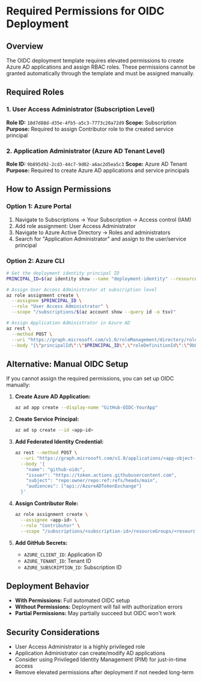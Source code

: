 # Required Permissions for OIDC Deployment

## Overview
The OIDC deployment template requires elevated permissions to create Azure AD applications and assign RBAC roles. These permissions cannot be granted automatically through the template and must be assigned manually.

## Required Roles

### 1. User Access Administrator (Subscription Level)
**Role ID:** `18d7d88d-d35e-4fb5-a5c3-7773c20a72d9`
**Scope:** Subscription
**Purpose:** Required to assign Contributor role to the created service principal

### 2. Application Administrator (Azure AD Tenant Level)  
**Role ID:** `9b895d92-2cd3-44c7-9d02-a6ac2d5ea5c3`
**Scope:** Azure AD Tenant
**Purpose:** Required to create Azure AD applications and service principals

## How to Assign Permissions

### Option 1: Azure Portal
1. Navigate to Subscriptions → Your Subscription → Access control (IAM)
2. Add role assignment: User Access Administrator
3. Navigate to Azure Active Directory → Roles and administrators
4. Search for "Application Administrator" and assign to the user/service principal

### Option 2: Azure CLI
```bash
# Get the deployment identity principal ID
PRINCIPAL_ID=$(az identity show --name "deployment-identity" --resource-group "your-resource-group" --query principalId -o tsv)

# Assign User Access Administrator at subscription level
az role assignment create \
  --assignee $PRINCIPAL_ID \
  --role "User Access Administrator" \
  --scope "/subscriptions/$(az account show --query id -o tsv)"

# Assign Application Administrator in Azure AD
az rest \
  --method POST \
  --uri "https://graph.microsoft.com/v1.0/roleManagement/directory/roleAssignments" \
  --body "{\"principalId\":\"$PRINCIPAL_ID\",\"roleDefinitionId\":\"9b895d92-2cd3-44c7-9d02-a6ac2d5ea5c3\",\"directoryScopeId\":\"/\"}"
```

## Alternative: Manual OIDC Setup

If you cannot assign the required permissions, you can set up OIDC manually:

1. **Create Azure AD Application:**
   ```bash
   az ad app create --display-name "GitHub-OIDC-YourApp"
   ```

2. **Create Service Principal:**
   ```bash
   az ad sp create --id <app-id>
   ```

3. **Add Federated Identity Credential:**
   ```bash
   az rest --method POST \
     --uri "https://graph.microsoft.com/v1.0/applications/<app-object-id>/federatedIdentityCredentials" \
     --body '{
       "name": "github-oidc",
       "issuer": "https://token.actions.githubusercontent.com", 
       "subject": "repo:owner/repo:ref:refs/heads/main",
       "audiences": ["api://AzureADTokenExchange"]
     }'
   ```

4. **Assign Contributor Role:**
   ```bash
   az role assignment create \
     --assignee <app-id> \
     --role "Contributor" \
     --scope "/subscriptions/<subscription-id>/resourceGroups/<resource-group>"
   ```

5. **Add GitHub Secrets:**
   - `AZURE_CLIENT_ID`: Application ID
   - `AZURE_TENANT_ID`: Tenant ID  
   - `AZURE_SUBSCRIPTION_ID`: Subscription ID

## Deployment Behavior

- **With Permissions:** Full automated OIDC setup
- **Without Permissions:** Deployment will fail with authorization errors
- **Partial Permissions:** May partially succeed but OIDC won't work

## Security Considerations

- User Access Administrator is a highly privileged role
- Application Administrator can create/modify AD applications
- Consider using Privileged Identity Management (PIM) for just-in-time access
- Remove elevated permissions after deployment if not needed long-term